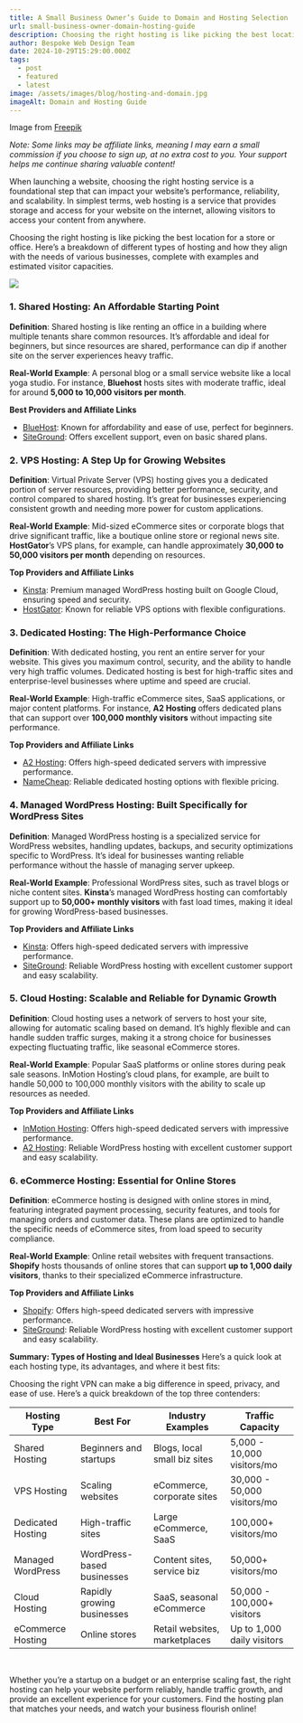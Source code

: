 ```yaml
---
title: A Small Business Owner’s Guide to Domain and Hosting Selection
url: small-business-owner-domain-hosting-guide
description: Choosing the right hosting is like picking the best location for a store or office. Here’s a breakdown of different types of hosting and how they align with the needs of various businesses, complete with examples and estimated visitor capacities.
author: Bespoke Web Design Team
date: 2024-10-29T15:29:00.000Z
tags:
  - post
  - featured
  - latest
image: /assets/images/blog/hosting-and-domain.jpg
imageAlt: Domain and Hosting Guide
---
```

Image from <a href="https://www.freepik.com/free-vector/gradient-website-hosting-illustration_22112053.htm#fromView=search&page=2&position=0&uuid=ef9e71d2-6739-42c2-ad5b-bf56c1b8ddaf" target="_blank">Freepik</a>

*Note: Some links may be affiliate links, meaning I may earn a small commission if you choose to sign up, at no extra cost to you. Your support helps me continue sharing valuable content!*

When launching a website, choosing the right hosting service is a foundational step that can impact your website’s performance, reliability, and scalability. In simplest terms, web hosting is a service that provides storage and access for your website on the internet, allowing visitors to access your content from anywhere.

Choosing the right hosting is like picking the best location for a store or office. Here’s a breakdown of different types of hosting and how they align with the needs of various businesses, complete with examples and estimated visitor capacities.

<img src="/assets/images/blog/bram-naus-n8qb1zakk88-unsplash.jpg" />

<h3>1. Shared Hosting: An Affordable Starting Point</h3>

**Definition**: Shared hosting is like renting an office in a building where multiple tenants share common resources. It’s affordable and ideal for beginners, but since resources are shared, performance can dip if another site on the server experiences heavy traffic.

**Real-World Example**: A personal blog or a small service website like a local yoga studio. For instance, **Bluehost** hosts sites with moderate traffic, ideal for around **5,000 to 10,000 visitors per month**.

**Best Providers and Affiliate Links**

* <a href="https://bluehost.sjv.io/c/5804036/1376228/11352" target="_blank">BlueHost</a>: Known for affordability and ease of use, perfect for beginners.
* <a href="https://www.siteground.com/index.htm?afcode=5755263dd5d959d992ef64afec5ec047" target="_blank">SiteGround</a>: Offers excellent support, even on basic shared plans.

<h3>2. VPS Hosting: A Step Up for Growing Websites</h3>

**Definition**: Virtual Private Server (VPS) hosting gives you a dedicated portion of server resources, providing better performance, security, and control compared to shared hosting. It’s great for businesses experiencing consistent growth and needing more power for custom applications.

**Real-World Example**: Mid-sized eCommerce sites or corporate blogs that drive significant traffic, like a boutique online store or regional news site. **HostGator**’s VPS plans, for example, can handle approximately **30,000 to 50,000 visitors per month** depending on resources.

**Top Providers and Affiliate Links**

* <a href="https://partners.inmotionhosting.com/c/5804036/412245/4222" target="_blank">Kinsta</a>: Premium managed WordPress hosting built on Google Cloud, ensuring speed and security.
* <a href="https://partners.hostgator.com/zN6vbM" target="_blank">HostGator</a>: Known for reliable VPS options with flexible configurations.

<h3>3. Dedicated Hosting: The High-Performance Choice</h3>

**Definition**: With dedicated hosting, you rent an entire server for your website. This gives you maximum control, security, and the ability to handle very high traffic volumes. Dedicated hosting is best for high-traffic sites and enterprise-level businesses where uptime and speed are crucial.

**Real-World Example**: High-traffic eCommerce sites, SaaS applications, or major content platforms. For instance, **A2 Hosting** offers dedicated plans that can support over **100,000 monthly visitors** without impacting site performance.

**Top Providers and Affiliate Links**
* <a href="http://www.a2hosting.com/?aid=671703849eb2f&cid=edae5de3" target="_blank">A2 Hosting</a>: Offers high-speed dedicated servers with impressive performance.
* <a href="https://namecheap.pxf.io/Kjov1a" target="_blank">NameCheap</a>: Reliable dedicated hosting options with flexible pricing.

<h3>4. Managed WordPress Hosting: Built Specifically for WordPress Sites</h3>

**Definition**: Managed WordPress hosting is a specialized service for WordPress websites, handling updates, backups, and security optimizations specific to WordPress. It’s ideal for businesses wanting reliable performance without the hassle of managing server upkeep.

**Real-World Example**: Professional WordPress sites, such as travel blogs or niche content sites. **Kinsta**’s managed WordPress hosting can comfortably support up to **50,000+ monthly visitors** with fast load times, making it ideal for growing WordPress-based businesses.

**Top Providers and Affiliate Links**
* <a href="https://kinsta.com/?kaid=UCBVFNLRZCQM%EF%BF%BC-Add%EF%BF%BCDream" target="_blank">Kinsta</a>: Offers high-speed dedicated servers with impressive performance.
* <a href="https://www.siteground.com/index.htm?afcode=5755263dd5d959d992ef64afec5ec047" target="_blank">SiteGround</a>: Reliable WordPress hosting with excellent customer support and easy scalability.

<h3>5. Cloud Hosting: Scalable and Reliable for Dynamic Growth</h3>

**Definition**: Cloud hosting uses a network of servers to host your site, allowing for automatic scaling based on demand. It’s highly flexible and can handle sudden traffic surges, making it a strong choice for businesses expecting fluctuating traffic, like seasonal eCommerce stores.

**Real-World Example**: Popular SaaS platforms or online stores during peak sale seasons. InMotion Hosting’s cloud plans, for example, are built to handle 50,000 to 100,000 monthly visitors with the ability to scale up resources as needed.

**Top Providers and Affiliate Links**
* <a href="https://partners.inmotionhosting.com/c/5804036/412245/4222" target="_blank">InMotion Hosting</a>: Offers high-speed dedicated servers with impressive performance.
* <a href="http://www.a2hosting.com/?aid=671703849eb2f&cid=edae5de3" target="_blank">A2 Hosting</a>: Reliable WordPress hosting with excellent customer support and easy scalability.


<h3>6. eCommerce Hosting: Essential for Online Stores</h3>

**Definition**: eCommerce hosting is designed with online stores in mind, featuring integrated payment processing, security features, and tools for managing orders and customer data. These plans are optimized to handle the specific needs of eCommerce sites, from load speed to security compliance.

**Real-World Example**: Online retail websites with frequent transactions. **Shopify** hosts thousands of online stores that can support **up to 1,000 daily visitors**, thanks to their specialized eCommerce infrastructure.

**Top Providers and Affiliate Links**
* <a href="https://shopify.pxf.io/c/5804036/1061744/13624" target="_blank">Shopify</a>: Offers high-speed dedicated servers with impressive performance.
* <a href="https://www.siteground.com/index.htm?afcode=5755263dd5d959d992ef64afec5ec047" target="_blank">SiteGround</a>: Reliable WordPress hosting with excellent customer support and easy scalability.

**Summary: Types of Hosting and Ideal Businesses**
Here’s a quick look at each hosting type, its advantages, and where it best fits:

Choosing the right VPN can make a big difference in speed, privacy, and ease of use. Here’s a quick breakdown of the top three contenders:

<section id="table-1669">
  <div class="cs-container">
      <div class="cs-content">
      </div>
      <table class="cs-table">
          <thead>
              <tr class="cs-color">
                  <th class="cs-th">Hosting Type</th>
                  <th class="cs-th">Best For</th>
                  <th class="cs-th">Industry Examples</th>
                  <th class="cs-th">Traffic Capacity</th>
              </tr>
          </thead>
          <tbody>
              <tr class="cs-tr">
                  <td class="cs-td">Shared Hosting</td>
                  <td class="cs-td">Beginners and startups</td>
                  <td class="cs-td">Blogs, local small biz sites</td>
                  <td class="cs-td">5,000 - 10,000 visitors/mo</td>
              </tr>
              <tr class="cs-tr">
                  <td class="cs-td">VPS Hosting</td>
                  <td class="cs-td">Scaling websites</td>
                  <td class="cs-td">eCommerce, corporate sites</td>
                  <td class="cs-td">30,000 - 50,000 visitors/mo</td>
              </tr>
              <tr class="cs-tr">
                  <td class="cs-td">Dedicated Hosting</td>
                  <td class="cs-td">High-traffic sites</td>
                  <td class="cs-td">Large eCommerce, SaaS</td>
                  <td class="cs-td">100,000+ visitors/mo</td>
              </tr>
              <tr class="cs-tr">
                  <td class="cs-td">Managed WordPress</td>
                  <td class="cs-td">WordPress-based businesses</td>
                  <td class="cs-td">Content sites, service biz</td>
                  <td class="cs-td">50,000+ visitors/mo</td>
              </tr>
              <tr class="cs-tr">
                  <td class="cs-td">Cloud Hosting</td>
                  <td class="cs-td">Rapidly growing businesses</td>
                  <td class="cs-td">SaaS, seasonal eCommerce</td>
                  <td class="cs-td">50,000 - 100,000+ visitors</td>
              </tr>
              <tr class="cs-tr">
                  <td class="cs-td">eCommerce Hosting</td>
                  <td class="cs-td">Online stores</td>
                  <td class="cs-td">Retail websites, marketplaces</td>
                  <td class="cs-td">Up to 1,000 daily visitors</td>
              </tr>
          </tbody>
      </table>
  </div>
  <br />
</section>

Whether you’re a startup on a budget or an enterprise scaling fast, the right hosting can help your website perform reliably, handle traffic growth, and provide an excellent experience for your customers. Find the hosting plan that matches your needs, and watch your business flourish online!